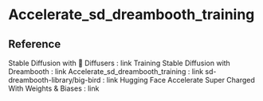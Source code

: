 # Accelerate_sd_dreambooth_training

## Reference

Stable Diffusion with 🧨 Diffusers : link
Training Stable Diffusion with Dreambooth : link
Accelerate_sd_dreambooth_training : link
sd-dreambooth-library/big-bird : link
Hugging Face Accelerate Super Charged With Weights & Biases : link
